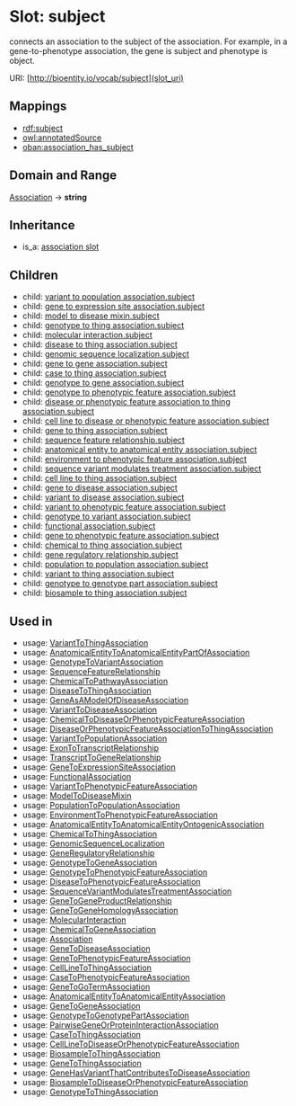 # Slot: subject


connects an association to the subject of the association. For example, in a gene-to-phenotype association, the gene is subject and phenotype is object.

URI: [http://bioentity.io/vocab/subject](slot_uri)
## Mappings

 * [rdf:subject](http://purl.obolibrary.org/obo/rdf_subject)
 * [owl:annotatedSource](http://purl.obolibrary.org/obo/owl_annotatedSource)
 * [oban:association_has_subject](http://purl.obolibrary.org/obo/oban_association_has_subject)
## Domain and Range

[Association](Association.md) -> **string**
## Inheritance

 *  is_a: [association slot](association_slot.md)
## Children

 *  child: [variant to population association.subject](variant_to_population_association_subject.md)
 *  child: [gene to expression site association.subject](gene_to_expression_site_association_subject.md)
 *  child: [model to disease mixin.subject](model_to_disease_mixin_subject.md)
 *  child: [genotype to thing association.subject](genotype_to_thing_association_subject.md)
 *  child: [molecular interaction.subject](molecular_interaction_subject.md)
 *  child: [disease to thing association.subject](disease_to_thing_association_subject.md)
 *  child: [genomic sequence localization.subject](genomic_sequence_localization_subject.md)
 *  child: [gene to gene association.subject](gene_to_gene_association_subject.md)
 *  child: [case to thing association.subject](case_to_thing_association_subject.md)
 *  child: [genotype to gene association.subject](genotype_to_gene_association_subject.md)
 *  child: [genotype to phenotypic feature association.subject](genotype_to_phenotypic_feature_association_subject.md)
 *  child: [disease or phenotypic feature association to thing association.subject](disease_or_phenotypic_feature_association_to_thing_association_subject.md)
 *  child: [cell line to disease or phenotypic feature association.subject](cell_line_to_disease_or_phenotypic_feature_association_subject.md)
 *  child: [gene to thing association.subject](gene_to_thing_association_subject.md)
 *  child: [sequence feature relationship.subject](sequence_feature_relationship_subject.md)
 *  child: [anatomical entity to anatomical entity association.subject](anatomical_entity_to_anatomical_entity_association_subject.md)
 *  child: [environment to phenotypic feature association.subject](environment_to_phenotypic_feature_association_subject.md)
 *  child: [sequence variant modulates treatment association.subject](sequence_variant_modulates_treatment_association_subject.md)
 *  child: [cell line to thing association.subject](cell_line_to_thing_association_subject.md)
 *  child: [gene to disease association.subject](gene_to_disease_association_subject.md)
 *  child: [variant to disease association.subject](variant_to_disease_association_subject.md)
 *  child: [variant to phenotypic feature association.subject](variant_to_phenotypic_feature_association_subject.md)
 *  child: [genotype to variant association.subject](genotype_to_variant_association_subject.md)
 *  child: [functional association.subject](functional_association_subject.md)
 *  child: [gene to phenotypic feature association.subject](gene_to_phenotypic_feature_association_subject.md)
 *  child: [chemical to thing association.subject](chemical_to_thing_association_subject.md)
 *  child: [gene regulatory relationship.subject](gene_regulatory_relationship_subject.md)
 *  child: [population to population association.subject](population_to_population_association_subject.md)
 *  child: [variant to thing association.subject](variant_to_thing_association_subject.md)
 *  child: [genotype to genotype part association.subject](genotype_to_genotype_part_association_subject.md)
 *  child: [biosample to thing association.subject](biosample_to_thing_association_subject.md)
## Used in

 *  usage: [VariantToThingAssociation](VariantToThingAssociation.md)
 *  usage: [AnatomicalEntityToAnatomicalEntityPartOfAssociation](AnatomicalEntityToAnatomicalEntityPartOfAssociation.md)
 *  usage: [GenotypeToVariantAssociation](GenotypeToVariantAssociation.md)
 *  usage: [SequenceFeatureRelationship](SequenceFeatureRelationship.md)
 *  usage: [ChemicalToPathwayAssociation](ChemicalToPathwayAssociation.md)
 *  usage: [DiseaseToThingAssociation](DiseaseToThingAssociation.md)
 *  usage: [GeneAsAModelOfDiseaseAssociation](GeneAsAModelOfDiseaseAssociation.md)
 *  usage: [VariantToDiseaseAssociation](VariantToDiseaseAssociation.md)
 *  usage: [ChemicalToDiseaseOrPhenotypicFeatureAssociation](ChemicalToDiseaseOrPhenotypicFeatureAssociation.md)
 *  usage: [DiseaseOrPhenotypicFeatureAssociationToThingAssociation](DiseaseOrPhenotypicFeatureAssociationToThingAssociation.md)
 *  usage: [VariantToPopulationAssociation](VariantToPopulationAssociation.md)
 *  usage: [ExonToTranscriptRelationship](ExonToTranscriptRelationship.md)
 *  usage: [TranscriptToGeneRelationship](TranscriptToGeneRelationship.md)
 *  usage: [GeneToExpressionSiteAssociation](GeneToExpressionSiteAssociation.md)
 *  usage: [FunctionalAssociation](FunctionalAssociation.md)
 *  usage: [VariantToPhenotypicFeatureAssociation](VariantToPhenotypicFeatureAssociation.md)
 *  usage: [ModelToDiseaseMixin](ModelToDiseaseMixin.md)
 *  usage: [PopulationToPopulationAssociation](PopulationToPopulationAssociation.md)
 *  usage: [EnvironmentToPhenotypicFeatureAssociation](EnvironmentToPhenotypicFeatureAssociation.md)
 *  usage: [AnatomicalEntityToAnatomicalEntityOntogenicAssociation](AnatomicalEntityToAnatomicalEntityOntogenicAssociation.md)
 *  usage: [ChemicalToThingAssociation](ChemicalToThingAssociation.md)
 *  usage: [GenomicSequenceLocalization](GenomicSequenceLocalization.md)
 *  usage: [GeneRegulatoryRelationship](GeneRegulatoryRelationship.md)
 *  usage: [GenotypeToGeneAssociation](GenotypeToGeneAssociation.md)
 *  usage: [GenotypeToPhenotypicFeatureAssociation](GenotypeToPhenotypicFeatureAssociation.md)
 *  usage: [DiseaseToPhenotypicFeatureAssociation](DiseaseToPhenotypicFeatureAssociation.md)
 *  usage: [SequenceVariantModulatesTreatmentAssociation](SequenceVariantModulatesTreatmentAssociation.md)
 *  usage: [GeneToGeneProductRelationship](GeneToGeneProductRelationship.md)
 *  usage: [GeneToGeneHomologyAssociation](GeneToGeneHomologyAssociation.md)
 *  usage: [MolecularInteraction](MolecularInteraction.md)
 *  usage: [ChemicalToGeneAssociation](ChemicalToGeneAssociation.md)
 *  usage: [Association](Association.md)
 *  usage: [GeneToDiseaseAssociation](GeneToDiseaseAssociation.md)
 *  usage: [GeneToPhenotypicFeatureAssociation](GeneToPhenotypicFeatureAssociation.md)
 *  usage: [CellLineToThingAssociation](CellLineToThingAssociation.md)
 *  usage: [CaseToPhenotypicFeatureAssociation](CaseToPhenotypicFeatureAssociation.md)
 *  usage: [GeneToGoTermAssociation](GeneToGoTermAssociation.md)
 *  usage: [AnatomicalEntityToAnatomicalEntityAssociation](AnatomicalEntityToAnatomicalEntityAssociation.md)
 *  usage: [GeneToGeneAssociation](GeneToGeneAssociation.md)
 *  usage: [GenotypeToGenotypePartAssociation](GenotypeToGenotypePartAssociation.md)
 *  usage: [PairwiseGeneOrProteinInteractionAssociation](PairwiseGeneOrProteinInteractionAssociation.md)
 *  usage: [CaseToThingAssociation](CaseToThingAssociation.md)
 *  usage: [CellLineToDiseaseOrPhenotypicFeatureAssociation](CellLineToDiseaseOrPhenotypicFeatureAssociation.md)
 *  usage: [BiosampleToThingAssociation](BiosampleToThingAssociation.md)
 *  usage: [GeneToThingAssociation](GeneToThingAssociation.md)
 *  usage: [GeneHasVariantThatContributesToDiseaseAssociation](GeneHasVariantThatContributesToDiseaseAssociation.md)
 *  usage: [BiosampleToDiseaseOrPhenotypicFeatureAssociation](BiosampleToDiseaseOrPhenotypicFeatureAssociation.md)
 *  usage: [GenotypeToThingAssociation](GenotypeToThingAssociation.md)
